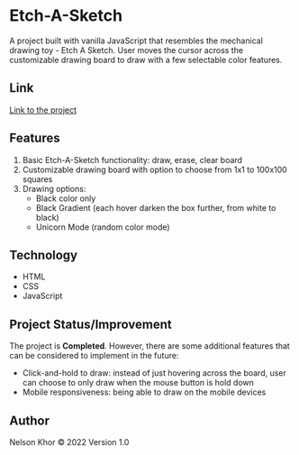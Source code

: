 # Etch-A-Sketch

A project built with vanilla JavaScript that resembles the mechanical drawing toy - Etch A Sketch. User moves the cursor across the customizable drawing board to draw with a few selectable color features.

## Link

[Link to the project](https://nelsonkhor.github.io/odin-etch-a-sketch/)

## Features

1. Basic Etch-A-Sketch functionality: draw, erase, clear board
1. Customizable drawing board with option to choose from 1x1 to 100x100 squares
1. Drawing options:
    - Black color only
    - Black Gradient (each hover darken the box further, from white to black)
    - Unicorn Mode (random color mode)

## Technology

- HTML
- CSS
- JavaScript

## Project Status/Improvement

The project is **Completed**. However, there are some additional features that can be considered to implement in the future:
- Click-and-hold to draw: instead of just hovering across the board, user can choose to only draw when the mouse button is hold down
- Mobile responsiveness: being able to draw on the mobile devices

## Author

Nelson Khor &copy; 2022
Version 1.0

